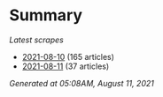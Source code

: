 # Summary
*Latest scrapes*
* [2021-08-10](https://github.com/nuuuwan/news_lk/blob/data/news_lk.2021-08-10.json) (165 articles)
* [2021-08-11](https://github.com/nuuuwan/news_lk/blob/data/news_lk.2021-08-11.json) (37 articles)

*Generated at 05:08AM, August 11, 2021*